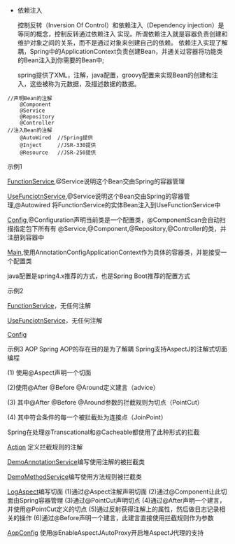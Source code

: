 - 依赖注入

    控制反转（Inversion Of Control）和依赖注入（Dependency injection）是等同的概念，控制反转通过依赖注入
    实现。所谓依赖注入就是容器负责创建和维护对象之间的关系，而不是通过对象来创建自己的依赖。
    依赖注入实现了解耦，Spring中的ApplicationContext负责创建Bean，并通关过容器将功能类的Bean注入到你需要的Bean中;    
    
    spring提供了XML，注解，java配置，groovy配置来实现Bean的创建和注入，这些被称为元数据，及描述数据的数据。
```
//声明Bean的注解
    @Component
    @Service
    @Repository
    @Controller
//注入Bean的注解
    @AutoWired  //Spring提供
    @Inject     //JSR-330提供
    @Resource   //JSR-250提供
```
示例1

[FunctionService](src/main/java/example1/FunctionService.java),@Service说明这个Bean交由Spring的容器管理

[UseFunciotnService](src/main/java/example1/UseFunciotnService.java),@Service说明这个Bean交由Spring的容器管理,@Autowired
将FunctionService的实体Bean注入到UseFunctionService中

[Config](src/main/java/example1/Config.java),@Configuration声明当前类是一个配置类，@ComponentScan会自动扫描指定包下所有有
@Service,@Component,@Repository,@Controller的类，并注册到容器中

[Main](src/main/java/example1/Main.java),使用AnnotationConfigApplicationContext作为具体的容器类，并能接受一个配置类

java配置是spring4.x推荐的方式，也是Spring Boot推荐的配置方式

示例2

[FunctionService](src/main/java/example2/FunctionService.java)，无任何注解

[UseFunciotnService](src/main/java/example2/UseFunctionService.java)，无任何注解

[Config](src/main/java/example2/JavaConfig.java)


示例3 AOP
Spring AOP的存在目的是为了解耦
Spring支持AspectJ的注解式切面编程

(1) 使用@Aspect声明一个切面

(2)使用@After @Before @Around定义建言（advice）

(3) 其中@After @Before @Around参数的拦截规则为切点（PointCut）

(4) 其中符合条件的每一个被拦截处为连接点（JoinPoint）

Spring在处理@Transcational和@Cacheable都使用了此种形式的拦截

[Action](src/main/java/example3/Action.java) 定义拦截规则的注解

[DemoAnnotationService](src/main/java/example3/DemoAnnotationService.java)编写使用注解的被拦截类

[DemoMethodService](src/main/java/example3/DemoMethodService.java)编写使用方法规则被拦截类

[LogAspect](src/main/java/example3/LogAspect.java)编写切面
(1)通过@Aspect注解声明切面
(2)通过@Component让此切面由Spring容器管理
(3)通过@PointCut声明切点
(4)通过@After声明一个建言，并使用@PointCut定义的切点
(5)通过反射获得注解上的属性，然后做日志记录相关的操作
(6)通过@Before声明一个建言，此建言直接使用拦截规则作为参数

[AopConfig](src/main/java/example3/AopConfig.java) 使用@EnableAspectJAutoProxy开启堆AspectJ代理的支持




    
